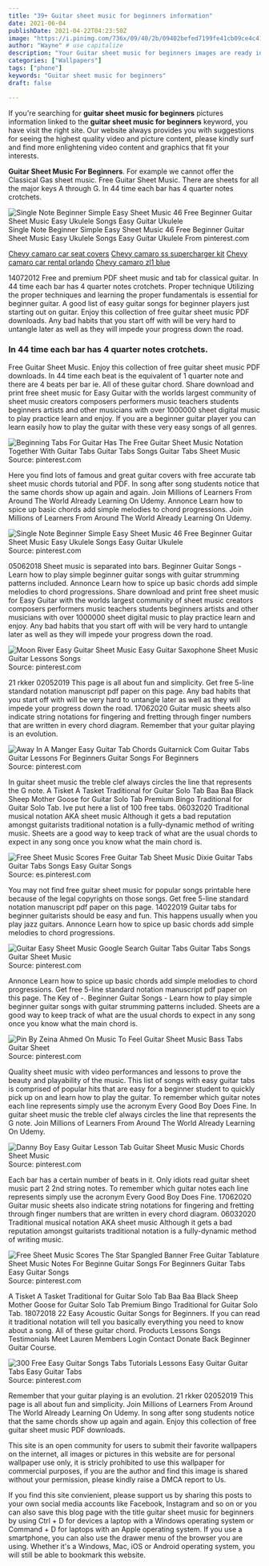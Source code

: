 ```yaml
---
title: "39+ Guitar sheet music for beginners information"
date: 2021-06-04
publishDate: 2021-04-22T04:23:50Z
image: "https://i.pinimg.com/736x/09/40/2b/09402befed7199fe41cb09ce4c4197a8.jpg"
author: "Wayne" # use capitalize
description: "Your Guitar sheet music for beginners images are ready in this website. Guitar sheet music for beginners are a topic that is being searched for and liked by netizens now. You can Download the Guitar sheet music for beginners files here. Get all free vectors."
categories: ["Wallpapers"]
tags: ["phone"]
keywords: "Guitar sheet music for beginners"
draft: false

---
```


If you're searching for **guitar sheet music for beginners** pictures information linked to the **guitar sheet music for beginners** keyword, you have visit the right  site.  Our website always  provides you with  suggestions  for seeing  the highest  quality video and picture  content, please kindly surf and find more enlightening video content and graphics  that fit your interests.

**Guitar Sheet Music For Beginners**. For example we cannot offer the Classical Gas sheet music. Free Guitar Sheet Music. There are sheets for all the major keys A through G. In 44 time each bar has 4 quarter notes crotchets.

![Single Note Beginner Simple Easy Sheet Music 46 Free Beginner Guitar Sheet Music Easy Ukulele Songs Easy Guitar Ukulele](https://i.pinimg.com/originals/5e/65/27/5e65276d99122309cb8956fa918b0232.png "Single Note Beginner Simple Easy Sheet Music 46 Free Beginner Guitar Sheet Music Easy Ukulele Songs Easy Guitar Ukulele")
Single Note Beginner Simple Easy Sheet Music 46 Free Beginner Guitar Sheet Music Easy Ukulele Songs Easy Guitar Ukulele From pinterest.com

[Chevy camaro car seat covers](/chevy-camaro-car-seat-covers/)
[Chevy camaro ss supercharger kit](/chevy-camaro-ss-supercharger-kit/)
[Chevy camaro car rental orlando](/chevy-camaro-car-rental-orlando/)
[Chevy camaro zl1 blue](/chevy-camaro-zl1-blue/)

14072012 Free and premium PDF sheet music and tab for classical guitar. In 44 time each bar has 4 quarter notes crotchets. Proper technique Utilizing the proper techniques and learning the proper fundamentals is essential for beginner guitar. A good list of easy guitar songs for beginner players just starting out on guitar. Enjoy this collection of free guitar sheet music PDF downloads. Any bad habits that you start off with will be very hard to untangle later as well as they will impede your progress down the road.

### In 44 time each bar has 4 quarter notes crotchets.

Free Guitar Sheet Music. Enjoy this collection of free guitar sheet music PDF downloads. In 44 time each beat is the equivalent of 1 quarter note and there are 4 beats per bar ie. All of these guitar chord. Share download and print free sheet music for Easy Guitar with the worlds largest community of sheet music creators composers performers music teachers students beginners artists and other musicians with over 1000000 sheet digital music to play practice learn and enjoy. If you are a beginner guitar player you can learn easily how to play the guitar with these very easy songs of all genres.


![Beginning Tabs For Guitar Has The Free Guitar Sheet Music Notation Together With Guitar Tabs Guitar Tabs Songs Guitar Tabs Sheet Music](https://i.pinimg.com/originals/9d/7b/ea/9d7bea8c89476b58437cc2619b39d061.png "Beginning Tabs For Guitar Has The Free Guitar Sheet Music Notation Together With Guitar Tabs Guitar Tabs Songs Guitar Tabs Sheet Music")
Source: pinterest.com

Here you find lots of famous and great guitar covers with free accurate tab sheet music chords tutorial and PDF. In song after song students notice that the same chords show up again and again. Join Millions of Learners From Around The World Already Learning On Udemy. Annonce Learn how to spice up basic chords add simple melodies to chord progressions. Join Millions of Learners From Around The World Already Learning On Udemy.

![Single Note Beginner Simple Easy Sheet Music 46 Free Beginner Guitar Sheet Music Easy Ukulele Songs Easy Guitar Ukulele](https://i.pinimg.com/originals/5e/65/27/5e65276d99122309cb8956fa918b0232.png "Single Note Beginner Simple Easy Sheet Music 46 Free Beginner Guitar Sheet Music Easy Ukulele Songs Easy Guitar Ukulele")
Source: pinterest.com

05062018 Sheet music is separated into bars. Beginner Guitar Songs - Learn how to play simple beginner guitar songs with guitar strumming patterns included. Annonce Learn how to spice up basic chords add simple melodies to chord progressions. Share download and print free sheet music for Easy Guitar with the worlds largest community of sheet music creators composers performers music teachers students beginners artists and other musicians with over 1000000 sheet digital music to play practice learn and enjoy. Any bad habits that you start off with will be very hard to untangle later as well as they will impede your progress down the road.

![Moon River Easy Guitar Sheet Music Easy Guitar Saxophone Sheet Music Guitar Lessons Songs](https://i.pinimg.com/originals/42/72/48/427248c61fef355102f3616b49739339.png "Moon River Easy Guitar Sheet Music Easy Guitar Saxophone Sheet Music Guitar Lessons Songs")
Source: pinterest.com

21 rkker 02052019 This page is all about fun and simplicity. Get free 5-line standard notation manuscript pdf paper on this page. Any bad habits that you start off with will be very hard to untangle later as well as they will impede your progress down the road. 17062020 Guitar music sheets also indicate string notations for fingering and fretting through finger numbers that are written in every chord diagram. Remember that your guitar playing is an evolution.

![Away In A Manger Easy Guitar Tab Chords Guitarnick Com Guitar Tabs Guitar Lessons For Beginners Guitar Songs For Beginners](https://i.pinimg.com/originals/8f/59/f6/8f59f6ec20a622845b09dc998d2aee09.png "Away In A Manger Easy Guitar Tab Chords Guitarnick Com Guitar Tabs Guitar Lessons For Beginners Guitar Songs For Beginners")
Source: pinterest.com

In guitar sheet music the treble clef always circles the line that represents the G note. A Tisket A Tasket Traditional for Guitar Solo Tab Baa Baa Black Sheep Mother Goose for Guitar Solo Tab Premium Bingo Traditional for Guitar Solo Tab. Ive put here a list of 100 free tabs. 06032020 Traditional musical notation AKA sheet music Although it gets a bad reputation amongst guitarists traditional notation is a fully-dynamic method of writing music. Sheets are a good way to keep track of what are the usual chords to expect in any song once you know what the main chord is.

![Free Sheet Music Scores Free Guitar Tab Sheet Music Dixie Guitar Tabs Guitar Tabs Songs Easy Guitar Songs](https://i.pinimg.com/originals/31/6c/91/316c913f7f18a795cce183e82fc7f1e2.png "Free Sheet Music Scores Free Guitar Tab Sheet Music Dixie Guitar Tabs Guitar Tabs Songs Easy Guitar Songs")
Source: es.pinterest.com

You may not find free guitar sheet music for popular songs printable here because of the legal copyrights on those songs. Get free 5-line standard notation manuscript pdf paper on this page. 14022019 Guitar tabs for beginner guitarists should be easy and fun. This happens usually when you play jazz guitars. Annonce Learn how to spice up basic chords add simple melodies to chord progressions.

![Guitar Easy Sheet Music Google Search Guitar Tabs Guitar Tabs Songs Guitar Sheet Music](https://i.pinimg.com/originals/bc/1e/45/bc1e45ed9d915d53f6668b448064185f.png "Guitar Easy Sheet Music Google Search Guitar Tabs Guitar Tabs Songs Guitar Sheet Music")
Source: pinterest.com

Annonce Learn how to spice up basic chords add simple melodies to chord progressions. Get free 5-line standard notation manuscript pdf paper on this page. The Key of -. Beginner Guitar Songs - Learn how to play simple beginner guitar songs with guitar strumming patterns included. Sheets are a good way to keep track of what are the usual chords to expect in any song once you know what the main chord is.

![Pin By Zeina Ahmed On Music To Feel Guitar Sheet Music Bass Tabs Guitar Sheet](https://i.pinimg.com/originals/95/45/06/9545069f72d954e8cbbf040938b615e6.png "Pin By Zeina Ahmed On Music To Feel Guitar Sheet Music Bass Tabs Guitar Sheet")
Source: pinterest.com

Quality sheet music with video performances and lessons to prove the beauty and playability of the music. This list of songs with easy guitar tabs is comprised of popular hits that are easy for a beginner student to quickly pick up on and learn how to play the guitar. To remember which guitar notes each line represents simply use the acronym Every Good Boy Does Fine. In guitar sheet music the treble clef always circles the line that represents the G note. Join Millions of Learners From Around The World Already Learning On Udemy.

![Danny Boy Easy Guitar Lesson Tab Guitar Sheet Music Music Chords Sheet Music](https://i.pinimg.com/originals/36/19/b7/3619b7758310fd3f891843279ba75489.png "Danny Boy Easy Guitar Lesson Tab Guitar Sheet Music Music Chords Sheet Music")
Source: pinterest.com

Each bar has a certain number of beats in it. Only idiots read guitar sheet music part 2 2nd string notes. To remember which guitar notes each line represents simply use the acronym Every Good Boy Does Fine. 17062020 Guitar music sheets also indicate string notations for fingering and fretting through finger numbers that are written in every chord diagram. 06032020 Traditional musical notation AKA sheet music Although it gets a bad reputation amongst guitarists traditional notation is a fully-dynamic method of writing music.

![Free Sheet Music Scores The Star Spangled Banner Free Guitar Tablature Sheet Music Notes For Beginne Guitar Songs For Beginners Guitar Tabs Easy Guitar Songs](https://i.pinimg.com/originals/65/42/83/65428388a747e701cc5f7d8bd4f366ec.png "Free Sheet Music Scores The Star Spangled Banner Free Guitar Tablature Sheet Music Notes For Beginne Guitar Songs For Beginners Guitar Tabs Easy Guitar Songs")
Source: pinterest.com

A Tisket A Tasket Traditional for Guitar Solo Tab Baa Baa Black Sheep Mother Goose for Guitar Solo Tab Premium Bingo Traditional for Guitar Solo Tab. 18072018 22 Easy Acoustic Guitar Songs for Beginners. If you can read it traditional notation will tell you basically everything you need to know about a song. All of these guitar chord. Products Lessons Songs Testimonials Meet Lauren Members Login Contact Donate Back Beginner Guitar Course.

![300 Free Easy Guitar Songs Tabs Tutorials Lessons Easy Guitar Guitar Tabs Easy Guitar Tabs](https://i.pinimg.com/736x/09/40/2b/09402befed7199fe41cb09ce4c4197a8.jpg "300 Free Easy Guitar Songs Tabs Tutorials Lessons Easy Guitar Guitar Tabs Easy Guitar Tabs")
Source: pinterest.com

Remember that your guitar playing is an evolution. 21 rkker 02052019 This page is all about fun and simplicity. Join Millions of Learners From Around The World Already Learning On Udemy. In song after song students notice that the same chords show up again and again. Enjoy this collection of free guitar sheet music PDF downloads.

This site is an open community for users to submit their favorite wallpapers on the internet, all images or pictures in this website are for personal wallpaper use only, it is stricly prohibited to use this wallpaper for commercial purposes, if you are the author and find this image is shared without your permission, please kindly raise a DMCA report to Us.

If you find this site convienient, please support us by sharing this posts to your own social media accounts like Facebook, Instagram and so on or you can also save this blog page with the title guitar sheet music for beginners by using Ctrl + D for devices a laptop with a Windows operating system or Command + D for laptops with an Apple operating system. If you use a smartphone, you can also use the drawer menu of the browser you are using. Whether it's a Windows, Mac, iOS or Android operating system, you will still be able to bookmark this website.
